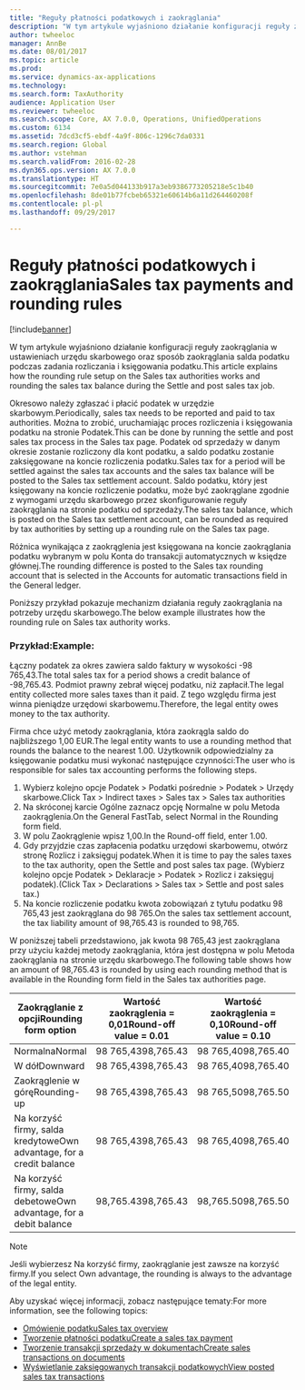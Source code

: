 ```yaml
---
title: "Reguły płatności podatkowych i zaokrąglania"
description: "W tym artykule wyjaśniono działanie konfiguracji reguły zaokrąglania w ustawieniach urzędu skarbowego oraz sposób zaokrąglania salda podatku podczas zadania rozliczania i księgowania podatku."
author: twheeloc
manager: AnnBe
ms.date: 08/01/2017
ms.topic: article
ms.prod: 
ms.service: dynamics-ax-applications
ms.technology: 
ms.search.form: TaxAuthority
audience: Application User
ms.reviewer: twheeloc
ms.search.scope: Core, AX 7.0.0, Operations, UnifiedOperations
ms.custom: 6134
ms.assetid: 7dcd3cf5-ebdf-4a9f-806c-1296c7da0331
ms.search.region: Global
ms.author: vstehman
ms.search.validFrom: 2016-02-28
ms.dyn365.ops.version: AX 7.0.0
ms.translationtype: HT
ms.sourcegitcommit: 7e0a5d044133b917a3eb9386773205218e5c1b40
ms.openlocfilehash: 8de01b77fcbeb65321e60614b6a11d264460208f
ms.contentlocale: pl-pl
ms.lasthandoff: 09/29/2017

---
```


# <a name="sales-tax-payments-and-rounding-rules"></a><span data-ttu-id="97499-103">Reguły płatności podatkowych i zaokrąglania</span><span class="sxs-lookup"><span data-stu-id="97499-103">Sales tax payments and rounding rules</span></span>

[!include[banner](../includes/banner.md)]


<span data-ttu-id="97499-104">W tym artykule wyjaśniono działanie konfiguracji reguły zaokrąglania w ustawieniach urzędu skarbowego oraz sposób zaokrąglania salda podatku podczas zadania rozliczania i księgowania podatku.</span><span class="sxs-lookup"><span data-stu-id="97499-104">This article explains how the rounding rule setup on the Sales tax authorities works and rounding the sales tax balance during the Settle and post sales tax job.</span></span>

<span data-ttu-id="97499-105">Okresowo należy zgłaszać i płacić podatek w urzędzie skarbowym.</span><span class="sxs-lookup"><span data-stu-id="97499-105">Periodically, sales tax needs to be reported and paid to tax authorities.</span></span> <span data-ttu-id="97499-106">Można to zrobić, uruchamiając proces rozliczenia i księgowania podatku na stronie Podatek.</span><span class="sxs-lookup"><span data-stu-id="97499-106">This can be done by running the settle and post sales tax process in the Sales tax page.</span></span> <span data-ttu-id="97499-107">Podatek od sprzedaży w danym okresie zostanie rozliczony dla kont podatku, a saldo podatku zostanie zaksięgowane na koncie rozliczenia podatku.</span><span class="sxs-lookup"><span data-stu-id="97499-107">Sales tax for a period will be settled against the sales tax accounts and the sales tax balance will be posted to the Sales tax settlement account.</span></span> <span data-ttu-id="97499-108">Saldo podatku, który jest księgowany na koncie rozliczenie podatku, może być zaokrąglane zgodnie z wymogami urzędu skarbowego przez skonfigurowanie reguły zaokrąglania na stronie podatku od sprzedaży.</span><span class="sxs-lookup"><span data-stu-id="97499-108">The sales tax balance, which is posted on the Sales tax settlement account, can be rounded as required by tax authorities by setting up a rounding rule on the Sales tax page.</span></span> 

<span data-ttu-id="97499-109">Różnica wynikająca z zaokrąglenia jest księgowana na koncie zaokrąglania podatku wybranym w polu Konta do transakcji automatycznych w księdze głównej.</span><span class="sxs-lookup"><span data-stu-id="97499-109">The rounding difference is posted to the Sales tax rounding account that is selected in the Accounts for automatic transactions field in the General ledger.</span></span>

<span data-ttu-id="97499-110">Poniższy przykład pokazuje mechanizm działania reguły zaokrąglania na potrzeby urzędu skarbowego.</span><span class="sxs-lookup"><span data-stu-id="97499-110">The below example illustrates how the rounding rule on Sales tax authority works.</span></span>

### <a name="example"></a><span data-ttu-id="97499-111">Przykład:</span><span class="sxs-lookup"><span data-stu-id="97499-111">Example:</span></span>

<span data-ttu-id="97499-112">Łączny podatek za okres zawiera saldo faktury w wysokości -98 765,43.</span><span class="sxs-lookup"><span data-stu-id="97499-112">The total sales tax for a period shows a credit balance of -98,765.43.</span></span> <span data-ttu-id="97499-113">Podmiot prawny zebrał więcej podatku, niż zapłacił.</span><span class="sxs-lookup"><span data-stu-id="97499-113">The legal entity collected more sales taxes than it paid.</span></span> <span data-ttu-id="97499-114">Z tego względu firma jest winna pieniądze urzędowi skarbowemu.</span><span class="sxs-lookup"><span data-stu-id="97499-114">Therefore, the legal entity owes money to the tax authority.</span></span> 

<span data-ttu-id="97499-115">Firma chce użyć metody zaokrąglania, która zaokrągla saldo do najbliższego 1,00 EUR.</span><span class="sxs-lookup"><span data-stu-id="97499-115">The legal entity wants to use a rounding method that rounds the balance to the nearest 1.00.</span></span> <span data-ttu-id="97499-116">Użytkownik odpowiedzialny za księgowanie podatku musi wykonać następujące czynności:</span><span class="sxs-lookup"><span data-stu-id="97499-116">The user who is responsible for sales tax accounting performs the following steps.</span></span>

1.  <span data-ttu-id="97499-117">Wybierz kolejno opcje Podatek &gt; Podatki pośrednie &gt; Podatek &gt; Urzędy skarbowe.</span><span class="sxs-lookup"><span data-stu-id="97499-117">Click Tax &gt; Indirect taxes &gt; Sales tax &gt; Sales tax authorities</span></span>
2.  <span data-ttu-id="97499-118">Na skróconej karcie Ogólne zaznacz opcję Normalne w polu Metoda zaokrąglenia.</span><span class="sxs-lookup"><span data-stu-id="97499-118">On the General FastTab, select Normal in the Rounding form field.</span></span>
3.  <span data-ttu-id="97499-119">W polu Zaokrąglenie wpisz 1,00.</span><span class="sxs-lookup"><span data-stu-id="97499-119">In the Round-off field, enter 1.00.</span></span>
4.  <span data-ttu-id="97499-120">Gdy przyjdzie czas zapłacenia podatku urzędowi skarbowemu, otwórz stronę Rozlicz i zaksięguj podatek.</span><span class="sxs-lookup"><span data-stu-id="97499-120">When it is time to pay the sales taxes to the tax authority, open the Settle and post sales tax page.</span></span> <span data-ttu-id="97499-121">(Wybierz kolejno opcje Podatek &gt; Deklaracje &gt; Podatek &gt; Rozlicz i zaksięguj podatek).</span><span class="sxs-lookup"><span data-stu-id="97499-121">(Click Tax &gt; Declarations &gt; Sales tax &gt; Settle and post sales tax.)</span></span>
5.  <span data-ttu-id="97499-122">Na koncie rozliczenie podatku kwota zobowiązań z tytułu podatku 98 765,43 jest zaokrąglana do 98 765.</span><span class="sxs-lookup"><span data-stu-id="97499-122">On the sales tax settlement account, the tax liability amount of 98,765.43 is rounded to 98,765.</span></span>

<span data-ttu-id="97499-123">W poniższej tabeli przedstawiono, jak kwota 98 765,43 jest zaokrąglana przy użyciu każdej metody zaokrąglania, która jest dostępna w polu Metoda zaokrąglania na stronie urzędu skarbowego.</span><span class="sxs-lookup"><span data-stu-id="97499-123">The following table shows how an amount of 98,765.43 is rounded by using each rounding method that is available in the Rounding form field in the Sales tax authorities page.</span></span>

| <span data-ttu-id="97499-124">Zaokrąglanie z opcji</span><span class="sxs-lookup"><span data-stu-id="97499-124">Rounding form option</span></span>                | <span data-ttu-id="97499-125">Wartość zaokrąglenia = 0,01</span><span class="sxs-lookup"><span data-stu-id="97499-125">Round-off value = 0.01</span></span> | <span data-ttu-id="97499-126">Wartość zaokrąglenia = 0,10</span><span class="sxs-lookup"><span data-stu-id="97499-126">Round-off value = 0.10</span></span> | <span data-ttu-id="97499-127">Wartość zaokrąglenia = 1,00</span><span class="sxs-lookup"><span data-stu-id="97499-127">Round-off value = 1.00</span></span> | <span data-ttu-id="97499-128">Wartość zaokrąglenia = 100,00</span><span class="sxs-lookup"><span data-stu-id="97499-128">Round-off value = 100.00</span></span> |
|-------------------------------------|------------------------|------------------------|------------------------|--------------------------|
| <span data-ttu-id="97499-129">Normalna</span><span class="sxs-lookup"><span data-stu-id="97499-129">Normal</span></span>                              | <span data-ttu-id="97499-130">98 765,43</span><span class="sxs-lookup"><span data-stu-id="97499-130">98,765.43</span></span>              | <span data-ttu-id="97499-131">98 765,40</span><span class="sxs-lookup"><span data-stu-id="97499-131">98,765.40</span></span>              | <span data-ttu-id="97499-132">98 765,00</span><span class="sxs-lookup"><span data-stu-id="97499-132">98,765.00</span></span>              | <span data-ttu-id="97499-133">98 800,00</span><span class="sxs-lookup"><span data-stu-id="97499-133">98,800.00</span></span>                |
| <span data-ttu-id="97499-134">W dół</span><span class="sxs-lookup"><span data-stu-id="97499-134">Downward</span></span>                            | <span data-ttu-id="97499-135">98 765,43</span><span class="sxs-lookup"><span data-stu-id="97499-135">98,765.43</span></span>              | <span data-ttu-id="97499-136">98 765,40</span><span class="sxs-lookup"><span data-stu-id="97499-136">98,765.40</span></span>              | <span data-ttu-id="97499-137">98 765,00</span><span class="sxs-lookup"><span data-stu-id="97499-137">98,765.00</span></span>              | <span data-ttu-id="97499-138">98 700,00</span><span class="sxs-lookup"><span data-stu-id="97499-138">98,700.00</span></span>                |
| <span data-ttu-id="97499-139">Zaokrąglenie w górę</span><span class="sxs-lookup"><span data-stu-id="97499-139">Rounding-up</span></span>                         | <span data-ttu-id="97499-140">98 765,43</span><span class="sxs-lookup"><span data-stu-id="97499-140">98,765.43</span></span>              | <span data-ttu-id="97499-141">98 765,50</span><span class="sxs-lookup"><span data-stu-id="97499-141">98,765.50</span></span>              | <span data-ttu-id="97499-142">98 766,00</span><span class="sxs-lookup"><span data-stu-id="97499-142">98,766.00</span></span>              | <span data-ttu-id="97499-143">98 800,00</span><span class="sxs-lookup"><span data-stu-id="97499-143">98,800.00</span></span>                |
| <span data-ttu-id="97499-144">Na korzyść firmy, salda kredytowe</span><span class="sxs-lookup"><span data-stu-id="97499-144">Own advantage, for a credit balance</span></span> | <span data-ttu-id="97499-145">98 765,43</span><span class="sxs-lookup"><span data-stu-id="97499-145">98,765.43</span></span>              | <span data-ttu-id="97499-146">98 765,40</span><span class="sxs-lookup"><span data-stu-id="97499-146">98,765.40</span></span>              | <span data-ttu-id="97499-147">98 765,00</span><span class="sxs-lookup"><span data-stu-id="97499-147">98,765.00</span></span>              | <span data-ttu-id="97499-148">98 700,00</span><span class="sxs-lookup"><span data-stu-id="97499-148">98,700.00</span></span>                |
| <span data-ttu-id="97499-149">Na korzyść firmy, salda debetowe</span><span class="sxs-lookup"><span data-stu-id="97499-149">Own advantage, for a debit balance</span></span>  | <span data-ttu-id="97499-150">98,765.43</span><span class="sxs-lookup"><span data-stu-id="97499-150">98,765.43</span></span>              | <span data-ttu-id="97499-151">98,765.50</span><span class="sxs-lookup"><span data-stu-id="97499-151">98,765.50</span></span>              | <span data-ttu-id="97499-152">98,766.00</span><span class="sxs-lookup"><span data-stu-id="97499-152">98,766.00</span></span>              | <span data-ttu-id="97499-153">98,800.00</span><span class="sxs-lookup"><span data-stu-id="97499-153">98,800.00</span></span>                |

> [!NOTE]                                                                                  
> <span data-ttu-id="97499-154">Jeśli wybierzesz Na korzyść firmy, zaokrąglanie jest zawsze na korzyść firmy.</span><span class="sxs-lookup"><span data-stu-id="97499-154">If you select Own advantage, the rounding is always to the advantage of the legal entity.</span></span> 

<span data-ttu-id="97499-155">Aby uzyskać więcej informacji, zobacz następujące tematy:</span><span class="sxs-lookup"><span data-stu-id="97499-155">For more information, see the following topics:</span></span>
- [<span data-ttu-id="97499-156">Omówienie podatku</span><span class="sxs-lookup"><span data-stu-id="97499-156">Sales tax overview</span></span>](indirect-taxes-overview.md)
- [<span data-ttu-id="97499-157">Tworzenie płatności podatku</span><span class="sxs-lookup"><span data-stu-id="97499-157">Create a sales tax payment</span></span>](tasks/create-sales-tax-payment.md)
- [<span data-ttu-id="97499-158">Tworzenie transakcji sprzedaży w dokumentach</span><span class="sxs-lookup"><span data-stu-id="97499-158">Create sales transactions on documents</span></span>](tasks/create-sales-tax-transactions-documents.md)
- [<span data-ttu-id="97499-159">Wyświetlanie zaksięgowanych transakcji podatkowych</span><span class="sxs-lookup"><span data-stu-id="97499-159">View posted sales tax transactions</span></span>](tasks/view-posted-sales-tax-transactions.md)



